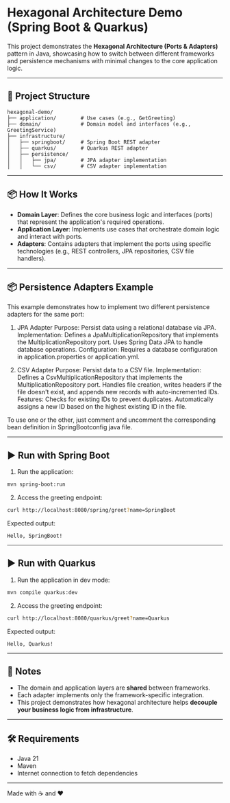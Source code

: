 # Hexagonal Architecture Demo (Spring Boot & Quarkus)

This project demonstrates the **Hexagonal Architecture (Ports & Adapters)** pattern in Java, showcasing how to switch 
between different frameworks and persistence mechanisms with minimal changes to the core application logic.

---

## 📁 Project Structure

```
hexagonal-demo/
├── application/        # Use cases (e.g., GetGreeting)
├── domain/             # Domain model and interfaces (e.g., GreetingService)
├── infrastructure/
│   ├── springboot/     # Spring Boot REST adapter
│   ├── quarkus/        # Quarkus REST adapter
│   ├── persistence/
│   │   ├── jpa/        # JPA adapter implementation
│   │   └── csv/        # CSV adapter implementation

```

---

## 📦 How It Works

- **Domain Layer**: Defines the core business logic and interfaces (ports) that represent the application's required operations.
- **Application Layer**: Implements use cases that orchestrate domain logic and interact with ports.
- **Adapters**: Contains adapters that implement the ports using specific technologies (e.g., REST controllers, JPA repositories, CSV file handlers).

---

## 📦 Persistence Adapters Example
This example demonstrates how to implement two different persistence adapters for the same port:

1. JPA Adapter
   Purpose: Persist data using a relational database via JPA. 
   Implementation: Defines a JpaMultiplicationRepository that implements the MultiplicationRepository port. Uses Spring Data JPA to handle database operations.
   Configuration: Requires a database configuration in application.properties or application.yml.

2. CSV Adapter
   Purpose: Persist data to a CSV file. 
   Implementation: Defines a CsvMultiplicationRepository that implements the MultiplicationRepository port. Handles file creation, writes headers if the file doesn't exist, and appends new records with auto-incremented IDs.
   Features: Checks for existing IDs to prevent duplicates. Automatically assigns a new ID based on the highest existing ID in the file.

To use one or the other, just comment and uncomment the corresponding bean definition in SpringBootconfig java file.

---

## ▶️ Run with Spring Boot

1. Run the application:

```bash
mvn spring-boot:run
```

2. Access the greeting endpoint:

```bash
curl http://localhost:8080/spring/greet?name=SpringBoot
```

Expected output:
```
Hello, SpringBoot!
```

---

## ▶️ Run with Quarkus

1. Run the application in dev mode:

```bash
mvn compile quarkus:dev 
```

2. Access the greeting endpoint:

```bash
curl http://localhost:8080/quarkus/greet?name=Quarkus
```

Expected output:
```
Hello, Quarkus!
```

---

## 📜 Notes

- The domain and application layers are **shared** between frameworks.
- Each adapter implements only the framework-specific integration.
- This project demonstrates how hexagonal architecture helps **decouple your business logic from infrastructure**.

---

## 🛠 Requirements

- Java 21
- Maven
- Internet connection to fetch dependencies

---

Made with ☕ and ❤️